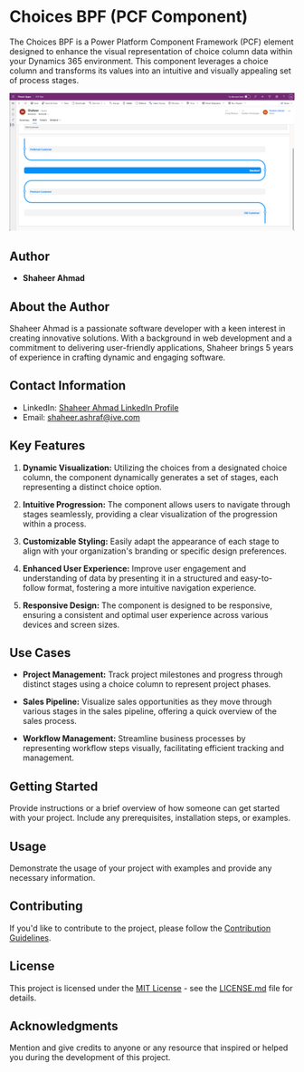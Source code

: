 # Choices BPF (PCF Component)

The Choices BPF is a Power Platform Component Framework (PCF) element designed to enhance the visual representation of choice column data within your Dynamics 365 environment. This component leverages a choice column and transforms its values into an intuitive and visually appealing set of process stages.

![image](./assets/Screenshot%202023-11-28%20110229.png)

## Author

- **Shaheer Ahmad**

## About the Author

Shaheer Ahmad is a passionate software developer with a keen interest in creating innovative solutions. With a background in web development and a commitment to delivering user-friendly applications, Shaheer brings 5 years of experience in crafting dynamic and engaging software.

## Contact Information

- LinkedIn: [Shaheer Ahmad LinkedIn Profile](https://www.linkedin.com/in/shaheer-ahmad-ch)
- Email: shaheer.ashraf@ive.com

## Key Features

1. **Dynamic Visualization:** Utilizing the choices from a designated choice column, the component dynamically generates a set of stages, each representing a distinct choice option.

2. **Intuitive Progression:** The component allows users to navigate through stages seamlessly, providing a clear visualization of the progression within a process.

3. **Customizable Styling:** Easily adapt the appearance of each stage to align with your organization's branding or specific design preferences.

4. **Enhanced User Experience:** Improve user engagement and understanding of data by presenting it in a structured and easy-to-follow format, fostering a more intuitive navigation experience.

5. **Responsive Design:** The component is designed to be responsive, ensuring a consistent and optimal user experience across various devices and screen sizes.

## Use Cases

- **Project Management:** Track project milestones and progress through distinct stages using a choice column to represent project phases.

- **Sales Pipeline:** Visualize sales opportunities as they move through various stages in the sales pipeline, offering a quick overview of the sales process.

- **Workflow Management:** Streamline business processes by representing workflow steps visually, facilitating efficient tracking and management.

## Getting Started

Provide instructions or a brief overview of how someone can get started with your project. Include any prerequisites, installation steps, or examples.

## Usage

Demonstrate the usage of your project with examples and provide any necessary information.

## Contributing

If you'd like to contribute to the project, please follow the [Contribution Guidelines](CONTRIBUTING.md).

## License

This project is licensed under the [MIT License](LICENSE.md) - see the [LICENSE.md](LICENSE.md) file for details.

## Acknowledgments

Mention and give credits to anyone or any resource that inspired or helped you during the development of this project.
